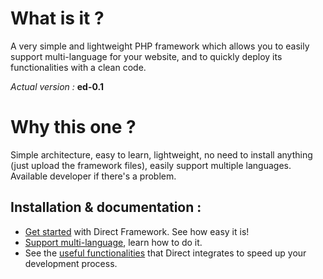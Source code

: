 # What is it ?
A very simple and lightweight PHP framework which allows you to easily support multi-language for your website, and to quickly deploy its functionalities with a clean code.

_Actual version :_ __ed-0.1__

# Why this one ?
Simple architecture, easy to learn, lightweight, no need to install anything (just upload the framework files), easily support multiple languages. Available developer if there's a problem.

Installation & documentation :
------------------------------

* [Get started][1] with Direct Framework. See how easy it is!
* [Support multi-language][2], learn how to do it.
* See the [useful functionalities][3] that Direct integrates to speed up your development process.

[1]: https://berwick.fr/projects/directframework/documentation
[2]: https://berwick.fr/projects/directframework/documentation/support-multi-lang
[3]: #